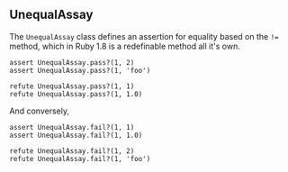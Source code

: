 ## UnequalAssay

The `UnequalAssay` class defines an assertion for equality based on the `!=`
method, which in Ruby 1.8 is a redefinable method all it's own.

    assert UnequalAssay.pass?(1, 2)
    assert UnequalAssay.pass?(1, 'foo')

    refute UnequalAssay.pass?(1, 1)
    refute UnequalAssay.pass?(1, 1.0)

And conversely,

    assert UnequalAssay.fail?(1, 1)
    assert UnequalAssay.fail?(1, 1.0)

    refute UnequalAssay.fail?(1, 2)
    refute UnequalAssay.fail?(1, 'foo')

